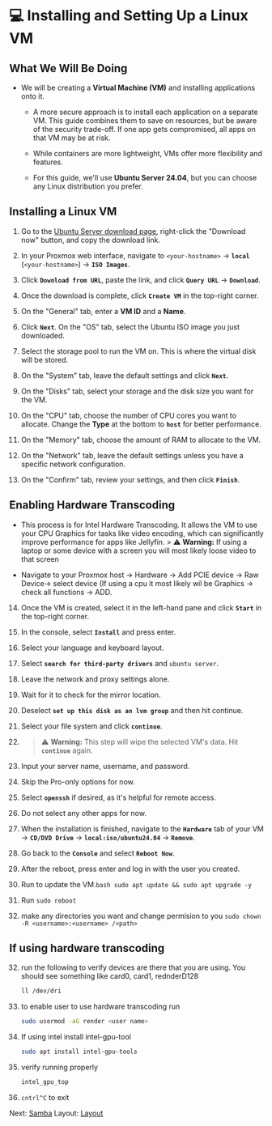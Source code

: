 # 💻 Installing and Setting Up a Linux VM

## What We Will Be Doing

* We will be creating a **Virtual Machine (VM)** and installing applications onto it.

  * A more secure approach is to install each application on a separate VM. This guide combines them to save on resources, but be aware of the security trade-off. If one app gets compromised, all apps on that VM may be at risk.

  * While containers are more lightweight, VMs offer more flexibility and features.

  * For this guide, we'll use **Ubuntu Server 24.04**, but you can choose any Linux distribution you prefer.

## Installing a Linux VM

1. Go to the [Ubuntu Server download page](https://ubuntu.com/download/server "null"), right-click the "Download now" button, and copy the download link.

2. In your Proxmox web interface, navigate to `<your-hostname>` -> **`local`** (`<your-hostname>`) -> **`ISO Images`**.

3. Click **`Download from URL`**, paste the link, and click **`Query URL`** -> **`Download`**.

4. Once the download is complete, click **`Create VM`** in the top-right corner.

5. On the "General" tab, enter a **VM ID** and a **Name**.

6. Click **`Next`**. On the "OS" tab, select the Ubuntu ISO image you just downloaded.

7. Select the storage pool to run the VM on. This is where the virtual disk will be stored.

8. On the "System" tab, leave the default settings and click **`Next`**.

9. On the "Disks" tab, select your storage and the disk size you want for the VM.

10. On the "CPU" tab, choose the number of CPU cores you want to allocate. Change the **Type** at the bottom to **`host`** for better performance.

11. On the "Memory" tab, choose the amount of RAM to allocate to the VM.

12. On the "Network" tab, leave the default settings unless you have a specific network configuration.

13. On the "Confirm" tab, review your settings, and then click **`Finish`**.

## Enabling Hardware Transcoding

* This process is for Intel Hardware Transcoding. It allows the VM to use your CPU Graphics for tasks like video encoding, which can significantly improve performance for apps like Jellyfin. > ⚠️ **Warning:** If using a laptop or some device with a screen you will most likely loose video to that screen

 * Navigate to your Proxmox host -> Hardware -> Add PCIE device -> Raw Device-> select device (If using a cpu it most likely wil be <cpu name> Graphics -> check all functions -> ADD.


14. Once the VM is created, select it in the left-hand pane and click **`Start`** in the top-right corner.

15. In the console, select **`Install`** and press enter.

16. Select your language and keyboard layout.

17. Select **`search for third-party drivers`** and `ubuntu server`.

18. Leave the network and proxy settings alone.

19. Wait for it to check for the mirror location.

20. Deselect **`set up this disk as an lvm group`** and then hit continue.

21. Select your file system and click **`continue`**.

22. > ⚠️ **Warning:** This step will wipe the selected VM's data. Hit **`continue`** again.

23. Input your server name, username, and password.

24. Skip the Pro-only options for now.

25. Select **`openssh`** if desired, as it's helpful for remote access.

26. Do not select any other apps for now.

27. When the installation is finished, navigate to the **`Hardware`** tab of your VM -> **`CD/DVD Drive`** -> **`local:iso/ubuntu24.04`** -> **`Remove`**.

28. Go back to the **`Console`** and select **`Reboot Now`**.

29. After the reboot, press enter and log in with the user you created.

30. Run to update the VM.```bash
        sudo apt update && sudo apt upgrade -y
        ```
    
32. Run `sudo reboot`

33. make any directories you want and change permision to you `sudo chown -R <username>:<username> /<path>` 


## If using hardware transcoding

32. run the following to verify devices are there that you are using. You should see something like card0, card1, rednderD128
    ```bash
    ll /dev/dri
    ```
    
33. to enable user to use hardware transcoding run
    ```bash
    sudo usermod -aG render <user name>
    ```
    
34. If using intel install intel-gpu-tool
    ```bash
    sudo apt install intel-gpu-tools
    ```
    
35. verify running properly
    ```bash
    intel_gpu_top
    ```
36. `cntrl^C` to exit

Next: [Samba](../Samba) Layout: [Layout](../Layout)
